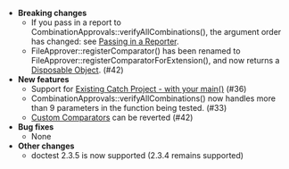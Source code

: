 * **Breaking changes**
    * If you pass in a report to CombinationApprovals::verifyAllCombinations(), the argument order has changed: see [Passing in a Reporter](/doc/TestingCombinations.md#passing-in-a-reporter).
    * FileApprover::registerComparator() has been renamed to  FileApprover::registerComparatorForExtension(), and now returns a [Disposable Object](/doc/DisposableObjects.md#top). (#42)
* **New features**
    * Support for [Existing Catch Project - with your main()](/doc/UsingCatch.md#existing-project---with-your-main) (#36)
    * CombinationApprovals::verifyAllCombinations() now handles more than 9 parameters in the function being tested. (#33)
    * [Custom Comparators](/doc/CustomComparators.md#top) can be reverted (#42)
* **Bug fixes**
    * None
* **Other changes**
    * doctest 2.3.5 is now supported (2.3.4 remains supported)
